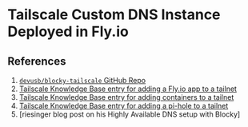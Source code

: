 # Tailscale Custom DNS Instance Deployed in Fly.io

## References

1. [`devusb/blocky-tailscale` GitHub Repo][1]
2. [Tailscale Knowledge Base entry for adding a Fly.io app to a tailnet][2]
3. [Tailscale Knowledge Base entry for adding containers to a tailnet][3]
4. [Tailscale Knowledge Base entry for adding a pi-hole to a tailnet][4]
5. [riesinger blog post on his Highly Available DNS setup with Blocky]

[1]: https://github.com/devusb/blocky-tailscale
[2]: https://tailscale.com/kb/1132/flydotio
[3]: https://tailscale.com/kb/1282/docker
[4]: https://tailscale.com/kb/1114/pi-hole
[5]: https://riesinger.dev/posts/ha-dns-adblocking-with-blocky/
